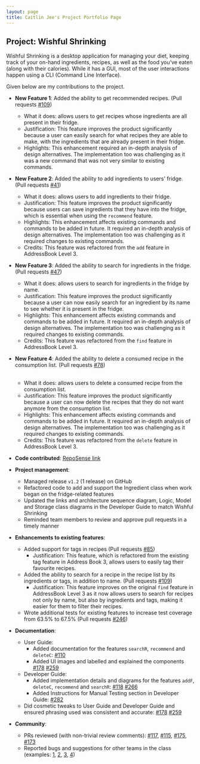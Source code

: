 ```yaml
---
layout: page
title: Caitlin Jee's Project Portfolio Page
---
```


## Project: Wishful Shrinking

Wishful Shrinking is a desktop application for managing your diet, keeping track of your on-hand ingredients, recipes, as well as the food you’ve eaten (along with their calories). While it has a GUI, most of the user interactions happen using a CLI (Command Line Interface).

Given below are my contributions to the project.

* **New Feature 1**: Added the ability to get recommended recipes. (Pull requests [\#109](https://github.com/AY2021S1-CS2103T-W10-2/tp/pull/109))
  * What it does: allows users to get recipes whose ingredients are all present in their fridge.
  * Justification: This feature improves the product significantly because a user can easily search for what recipes they are able to make, with the ingredients that are already present in their fridge.
  * Highlights: This enhancement required an in-depth analysis of design alternatives. The implementation too was challenging as it was a new command that was not very similar to existing commands.

* **New Feature 2**: Added the ability to add ingredients to users' fridge. (Pull requests [\#41](https://github.com/AY2021S1-CS2103T-W10-2/tp/pull/41))
  * What it does: allows users to add ingredients to their fridge.
  * Justification: This feature improves the product significantly because users can save ingredients that they have into the fridge, which is essential when using the `recommend` feature.
  * Highlights: This enhancement affects existing commands and commands to be added in future. It required an in-depth analysis of design alternatives. The implementation too was challenging as it required changes to existing commands.
  * Credits: This feature was refactored from the `add` feature in AddressBook Level 3.

* **New Feature 3**: Added the ability to search for ingredients in the fridge. (Pull requests [\#47](https://github.com/AY2021S1-CS2103T-W10-2/tp/pull/47))
  * What it does: allows users to search for ingredients in the fridge by name.
  * Justification: This feature improves the product significantly because a user can now easily search for an ingredient by its name to see whether it is present in the fridge.
  * Highlights: This enhancement affects existing commands and commands to be added in future. It required an in-depth analysis of design alternatives. The implementation too was challenging as it required changes to existing commands.
  * Credits: This feature was refactored from the `find` feature in AddressBook Level 3.

* **New Feature 4**: Added the ability to delete a consumed recipe in the consumption list. (Pull requests [\#78](https://github.com/AY2021S1-CS2103T-W10-2/tp/pull/78)) <br><br>
  * What it does: allows users to delete a consumed recipe from the consumption list.
  * Justification: This feature improves the product significantly because a user can now delete the recipes that they do not want anymore from the consumption list.
  * Highlights: This enhancement affects existing commands and commands to be added in future. It required an in-depth analysis of design alternatives. The implementation too was challenging as it required changes to existing commands.
  * Credits: This feature was refactored from the `delete` feature in AddressBook Level 3.

* **Code contributed**: [RepoSense link](https://nus-cs2103-ay2021s1.github.io/tp-dashboard/#breakdown=true&search=caitlinjee&sort=groupTitle&sortWithin=title&since=2020-08-14&timeframe=commit&mergegroup=&groupSelect=groupByRepos&checkedFileTypes=docs~functional-code~test-code~other)

* **Project management**:
  * Managed release `v1.2` (1 release) on GitHub
  * Refactored code to add and support the Ingredient class when work began on the fridge-related features
  * Updated the links and architecture sequence diagram, Logic, Model and Storage class diagrams in the Developer Guide to match Wishful Shrinking
  * Reminded team members to review and approve pull requests in a timely manner

* **Enhancements to existing features**:
  * Added support for tags in recipes (Pull requests [\#85](https://github.com/AY2021S1-CS2103T-W10-2/tp/pull/85))
    * Justification: This feature, which is refactored from the existing tag feature in Address Book 3, allows users to easily tag their favourite recipes.
  * Added the ability to search for a recipe in the recipe list by its ingredients or tags, in addition to name. (Pull requests [\#109](https://github.com/AY2021S1-CS2103T-W10-2/tp/pull/109))
    * Justification: This feature improves on the original `find` feature in AddressBook Level 3 as it now allows users to search for recipes not only by name, but also by ingredients and tags, making it easier for them to filter their recipes.
  * Wrote additional tests for existing features to increase test coverage from 63.5% to 67.5% (Pull requests [\#246](https://github.com/AY2021S1-CS2103T-W10-2/tp/pull/246)) 

* **Documentation**:
  * User Guide:
    * Added documentation for the features `searchR`, `recommend` and `deleteC`: [\#110](https://github.com/AY2021S1-CS2103T-W10-2/tp/pull/110)
    * Added UI images and labelled and explained the components [\#178](https://github.com/AY2021S1-CS2103T-W10-2/tp/pull/178) [\#259](https://github.com/AY2021S1-CS2103T-W10-2/tp/pull/259)
  * Developer Guide:
    * Added implementation details and diagrams for the features `addF`, `deleteC`, `recommend` and `searchR`: [\#118](https://github.com/AY2021S1-CS2103T-W10-2/tp/pull/118) [\#266](https://github.com/AY2021S1-CS2103T-W10-2/tp/pull/266)
    * Added Instructions for Manual Testing section in Developer Guide: [\#282](https://github.com/AY2021S1-CS2103T-W10-2/tp/pull/282)
  * Did cosmetic tweaks to User Guide and Developer Guide and ensured phrasing used was consistent and accurate: [\#178](https://github.com/AY2021S1-CS2103T-W10-2/tp/pull/178) [\#259](https://github.com/AY2021S1-CS2103T-W10-2/tp/pull/259)

* **Community**:
  * PRs reviewed (with non-trivial review comments): [\#117](https://github.com/AY2021S1-CS2103T-W10-2/tp/pull/117), [\#115](https://github.com/AY2021S1-CS2103T-W10-2/tp/pull/115), [\#175](https://github.com/AY2021S1-CS2103T-W10-2/tp/pull/175), [\#173](https://github.com/AY2021S1-CS2103T-W10-2/tp/pull/173)
  * Reported bugs and suggestions for other teams in the class (examples: [1](https://github.com/caitlinjee/ped/issues/1), [2](https://github.com/caitlinjee/ped/issues/2), [3](https://github.com/caitlinjee/ped/issues/3), [4](https://github.com/caitlinjee/ped/issues/4))

